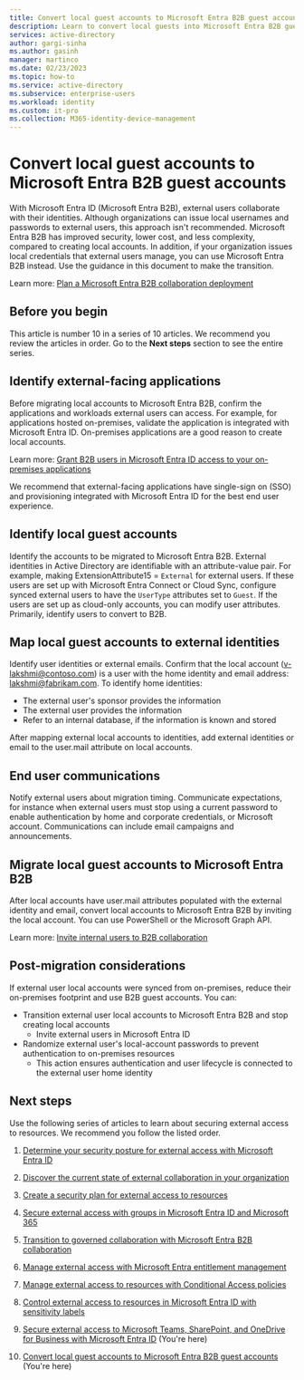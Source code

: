 ```yaml
---
title: Convert local guest accounts to Microsoft Entra B2B guest accounts
description: Learn to convert local guests into Microsoft Entra B2B guest accounts by identifying apps and local guest accounts, migration, and more. 
services: active-directory 
author: gargi-sinha
ms.author: gasinh
manager: martinco
ms.date: 02/23/2023
ms.topic: how-to
ms.service: active-directory
ms.subservice: enterprise-users
ms.workload: identity
ms.custom: it-pro
ms.collection: M365-identity-device-management
---
```


# Convert local guest accounts to Microsoft Entra B2B guest accounts 

With Microsoft Entra ID (Microsoft Entra B2B), external users collaborate with their identities. Although organizations can issue local usernames and passwords to external users, this approach isn't recommended. Microsoft Entra B2B has improved security, lower cost, and less complexity, compared to creating local accounts. In addition, if your organization issues local credentials that external users manage, you can use Microsoft Entra B2B instead. Use the guidance in this document to make the transition.

Learn more: [Plan a Microsoft Entra B2B collaboration deployment](secure-external-access-resources.md)

## Before you begin

This article is number 10 in a series of 10 articles. We recommend you review the articles in order. Go to the **Next steps** section to see the entire series. 

## Identify external-facing applications

Before migrating local accounts to Microsoft Entra B2B, confirm the applications and workloads external users can access. For example, for applications hosted on-premises, validate the application is integrated with Microsoft Entra ID. On-premises applications are a good reason to create local accounts. 

Learn more: [Grant B2B users in Microsoft Entra ID access to your on-premises applications](../external-identities/hybrid-cloud-to-on-premises.md)

We recommend that external-facing applications have single-sign on (SSO) and provisioning integrated with Microsoft Entra ID for the best end user experience.

## Identify local guest accounts

Identify the accounts to be migrated to Microsoft Entra B2B. External identities in Active Directory are identifiable with an attribute-value pair. For example, making ExtensionAttribute15 = `External` for external users. If these users are set up with Microsoft Entra Connect or Cloud Sync, configure synced external users to have the `UserType` attributes set to `Guest`. If the users are set up as cloud-only accounts, you can modify user attributes. Primarily, identify users to convert to B2B.

## Map local guest accounts to external identities

Identify user identities or external emails. Confirm that the local account (v-lakshmi@contoso.com) is a user with the home identity and email address: lakshmi@fabrikam.com. To identify home identities:

- The external user's sponsor provides the information
- The external user provides the information
- Refer to an internal database, if the information is known and stored

After mapping external local accounts to identities, add external identities or email to the user.mail attribute on local accounts.

## End user communications

Notify external users about migration timing. Communicate expectations, for instance when external users must stop using a current password to enable authentication by home and corporate credentials, or Microsoft account. Communications can include email campaigns and announcements.

<a name='migrate-local-guest-accounts-to-azure-ad-b2b'></a>

## Migrate local guest accounts to Microsoft Entra B2B

After local accounts have user.mail attributes populated with the external identity and email, convert local accounts to Microsoft Entra B2B by inviting the local account. You can use PowerShell or the Microsoft Graph API.

Learn more: [Invite internal users to B2B collaboration](../external-identities/invite-internal-users.md)

## Post-migration considerations

If external user local accounts were synced from on-premises, reduce their on-premises footprint and use B2B guest accounts. You can:

- Transition external user local accounts to Microsoft Entra B2B and stop creating local accounts
  - Invite external users in Microsoft Entra ID
- Randomize external user's local-account passwords to prevent authentication to on-premises resources 
  - This action ensures authentication and user lifecycle is connected to the external user home identity

## Next steps

Use the following series of articles to learn about securing external access to resources. We recommend you follow the listed order.

1. [Determine your security posture for external access with Microsoft Entra ID](1-secure-access-posture.md)

2. [Discover the current state of external collaboration in your organization](2-secure-access-current-state.md)

3. [Create a security plan for external access to resources](3-secure-access-plan.md)

4. [Secure external access with groups in Microsoft Entra ID and Microsoft 365](4-secure-access-groups.md) 

5. [Transition to governed collaboration with Microsoft Entra B2B collaboration](5-secure-access-b2b.md) 

6. [Manage external access with Microsoft Entra entitlement management](6-secure-access-entitlement-managment.md) 

7. [Manage external access to resources with Conditional Access policies](7-secure-access-conditional-access.md) 

8. [Control external access to resources in Microsoft Entra ID with sensitivity labels](8-secure-access-sensitivity-labels.md)

9. [Secure external access to Microsoft Teams, SharePoint, and OneDrive for Business with Microsoft Entra ID](9-secure-access-teams-sharepoint.md) (You're here)

10. [Convert local guest accounts to Microsoft Entra B2B guest accounts](10-secure-local-guest.md) (You're here)
